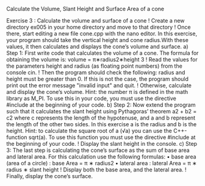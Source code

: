 Calculate the Volume, Slant Height and Surface Area of a cone

Exercise 3 : Calculate the volume and surface of a cone
! Create a new directory ex005 in your home directory and move to that directory
! Once there, start editing a new file cone.cpp with the nano editor.
In this exercise, your program should take the vertical height and cone radius.With these values, it then calculates
and displays the cone’s volume and surface.
a) Step 1: First write code that calculates the volume of a cone. The formula for obtaining the volume is:
volume = π∗radius2∗height
3
! Read the values for the parameters height and radius (as floating point numbers) from the console cin.
! Then the program should check the following: radius and height must be greater than 0. If this is not
the case, the program should print out the error message "invalid input" and quit.
! Otherwise, calculate and display the cone’s volume.
Hint: the number π is defined in the math library as M_PI. To use this in your code, you must use the
directive #include <cmath> at the beginning of your code.
b) Step 2: Now extend the program such that it calculates the slant height using Pythagoras’ theorem
a2 + b2 = c2
where c represents the length of the hypotenuse, and a and b represent the length of the other two sides.
In this exercise a is the radius and b is the height.
Hint: to calculate the square root of a (√a) you can use the C++-function sqrt(a). To use this function you
must use the directive #include <cmath> at the beginning of your code.
! Display the slant height in the console.
c) Step 3: The last step is calculating the cone’s surface as the sum of base area and lateral area. For this
calculation use the following formulas:
• base area (area of a circle) : base Area = π ∗ radius2
• lateral area : lateral Area = π ∗ radius ∗ slant height
! Display both the base area, and the lateral area.
! Finally, display the cone’s surface.
